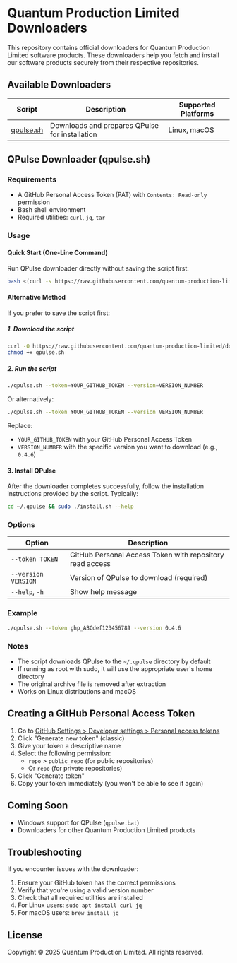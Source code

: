 # Quantum Production Limited Downloaders

This repository contains official downloaders for Quantum Production Limited software products. These downloaders help you fetch and install our software products securely from their respective repositories.

## Available Downloaders

| Script                   | Description                                    | Supported Platforms |
| ------------------------ | ---------------------------------------------- | ------------------- |
| [qpulse.sh](./qpulse.sh) | Downloads and prepares QPulse for installation | Linux, macOS        |

## QPulse Downloader (qpulse.sh)

### Requirements

- A GitHub Personal Access Token (PAT) with `Contents: Read-only` permission
- Bash shell environment
- Required utilities: `curl`, `jq`, `tar`

### Usage

#### Quick Start (One-Line Command)

Run QPulse downloader directly without saving the script first:

```bash
bash <(curl -s https://raw.githubusercontent.com/quantum-production-limited/downloaders/main/qpulse.sh) --token YOUR_GITHUB_TOKEN --version VERSION_NUMBER
```

#### Alternative Method

If you prefer to save the script first:

##### 1. Download the script

```bash
curl -O https://raw.githubusercontent.com/quantum-production-limited/downloaders/main/qpulse.sh
chmod +x qpulse.sh
```

##### 2. Run the script

```bash
./qpulse.sh --token=YOUR_GITHUB_TOKEN --version=VERSION_NUMBER
```

Or alternatively:

```bash
./qpulse.sh --token YOUR_GITHUB_TOKEN --version VERSION_NUMBER
```

Replace:

- `YOUR_GITHUB_TOKEN` with your GitHub Personal Access Token
- `VERSION_NUMBER` with the specific version you want to download (e.g., `0.4.6`)

#### 3. Install QPulse

After the downloader completes successfully, follow the installation instructions provided by the script. Typically:

```bash
cd ~/.qpulse && sudo ./install.sh --help
```

### Options

| Option              | Description                                              |
| ------------------- | -------------------------------------------------------- |
| `--token TOKEN`     | GitHub Personal Access Token with repository read access |
| `--version VERSION` | Version of QPulse to download (required)                 |
| `--help`, `-h`      | Show help message                                        |

### Example

```bash
./qpulse.sh --token ghp_ABCdef123456789 --version 0.4.6
```

### Notes

- The script downloads QPulse to the `~/.qpulse` directory by default
- If running as root with sudo, it will use the appropriate user's home directory
- The original archive file is removed after extraction
- Works on Linux distributions and macOS

## Creating a GitHub Personal Access Token

1. Go to [GitHub Settings > Developer settings > Personal access tokens](https://github.com/settings/tokens)
2. Click "Generate new token" (classic)
3. Give your token a descriptive name
4. Select the following permission:
   - `repo` > `public_repo` (for public repositories)
   - Or `repo` (for private repositories)
5. Click "Generate token"
6. Copy your token immediately (you won't be able to see it again)

## Coming Soon

- Windows support for QPulse (`qpulse.bat`)
- Downloaders for other Quantum Production Limited products

## Troubleshooting

If you encounter issues with the downloader:

1. Ensure your GitHub token has the correct permissions
2. Verify that you're using a valid version number
3. Check that all required utilities are installed
4. For Linux users: `sudo apt install curl jq`
5. For macOS users: `brew install jq`

## License

Copyright © 2025 Quantum Production Limited. All rights reserved.
